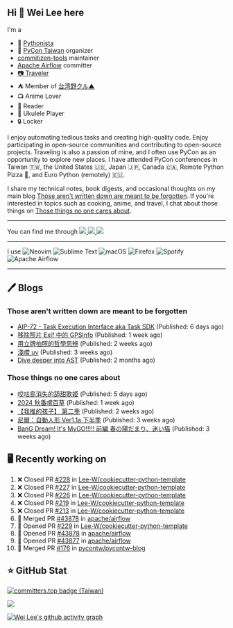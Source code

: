 ## Hi 👋 Wei Lee here

I'm a

* 🐍 [Pythonista](https://pycon-note.wei-lee.me/)
* 🐍 [PyCon Taiwan](https://tw.pycon.org/) organizer
* [commitizen-tools](https://github.com/commitizen-tools) maintainer
* [Apache Airflow](https://github.com/apache/airflow/) committer
* [📷 Traveler](https://travlog.wei-lee.me/)
* ⛺ Member of [台湾野クル▲](https://twitter.com/Taiwannokuru)
* 📺 Anime Lover
* 📖 Reader
* 🎵 Ukulele Player
* 🔒 Locker

I enjoy automating tedious tasks and creating high-quality code. Enjoy participating in open-source communities and contributing to open-source projects. Traveling is also a passion of mine, and I often use PyCon as an opportunity to explore new places. I have attended PyCon conferences in Taiwan 🇹🇼, the United States 🇺🇸, Japan 🇯🇵, Canada 🇨🇦, Remote Python Pizza 🍕, and Euro Python (remotely) 🇪🇺.

I share my technical notes, book digests, and occasional thoughts on my main blog [Those aren't written down are meant to be forgotten](https://blog.wei-lee.me/). If you're interested in topics such as cooking, anime, and travel, I chat about those things on [Those things no one cares about](https://travlog.wei-lee.me/).


---

<p align="left">
You can find me through
  <a href="https://in.linkedin.com/in/clleew" target="blank">
    <img src="https://img.shields.io/badge/LinkedIn-0077B5?style=for-the-badge&logo=linkedin&logoColor=white" />
  </a>
  <a href="https://twitter.com/clleew" target="blank">
    <img src="https://img.shields.io/badge/Twitter-1DA1F2?style=for-the-badge&logo=twitter&logoColor=white" />
  </a>
  <a href="https://github.com/Lee-W/" target="blank">
    <img src="https://img.shields.io/badge/GitHub-100000?style=for-the-badge&logo=github&logoColor=white" />
  </a>
</p>

---

I use ![Neovim](https://img.shields.io/badge/NeoVim-%2357A143.svg?&style=for-the-badge&logo=neovim&logoColor=white) ![Sublime Text](https://img.shields.io/badge/sublime_text-%23575757.svg?style=for-the-badge&logo=sublime-text&logoColor=important) ![macOS](https://img.shields.io/badge/mac%20os-000000?style=for-the-badge&logo=macos&logoColor=F0F0F0) ![Firefox](https://img.shields.io/badge/Firefox-FF7139?style=for-the-badge&logo=Firefox-Browser&logoColor=white) ![Spotify](https://img.shields.io/badge/Spotify-1ED760?style=for-the-badge&logo=spotify&logoColor=white) ![Apache Airflow](https://img.shields.io/badge/Apache%20Airflow-017CEE?style=for-the-badge&logo=Apache%20Airflow&logoColor=white)

---


## 🖊️ Blogs

### Those aren't written down are meant to be forgotten

* [AIP-72 - Task Execution Interface aka Task SDK](https://blog.wei-lee.me/posts/tech/2024/11/aip-72) (Published: 6 days ago)
* [移除照片 Exif 中的 GPSInfo](https://blog.wei-lee.me/posts/tech/2024/11/remove-gps-info-from-exif) (Published: 1 week ago)
* [用立牌拍照的哲學思辨](https://blog.wei-lee.me/posts/gossiping/2024/10/use-acrylic-standees-to-take-photos) (Published: 2 weeks ago)
* [淺嚐 uv](https://blog.wei-lee.me/posts/tech/2024/10/dabble-uv) (Published: 3 weeks ago)
* [Dive deeper into AST](https://blog.wei-lee.me/posts/tech/2024/09/dig-into-ast-a-bit-more) (Published: 2 months ago)

### Those things no one cares about
 
 * [哎咕島消失的舔甜歌姬](https://travlog.wei-lee.me/posts/review/2024/11/egumi-legacy) (Published: 5 days ago)
 * [2024 秋番嚐百草](https://travlog.wei-lee.me/posts/review/2024/11/what-i-will-watch-in-2024-fall) (Published: 1 week ago)
 * [【我推的孩子】 第二季](https://travlog.wei-lee.me/posts/review/2024/10/oshi-no-ko-season-2) (Published: 2 weeks ago)
 * [尼爾：自動人形 Ver1.1a 下半季](https://travlog.wei-lee.me/posts/review/2024/10/nier-automata) (Published: 3 weeks ago)
 * [BanG Dream! It&#39;s MyGO!!!!! 前編 春の陽だまり、迷い猫](https://travlog.wei-lee.me/posts/review/2024/10/band-dream-it-s-my-go-movie-1) (Published: 3 weeks ago)

## 🖥️ Recently working on

1. ❌ Closed PR [#228](https://github.com/Lee-W/cookiecutter-python-template/pull/228) in [Lee-W/cookiecutter-python-template](https://github.com/Lee-W/cookiecutter-python-template)
2. ❌ Closed PR [#227](https://github.com/Lee-W/cookiecutter-python-template/pull/227) in [Lee-W/cookiecutter-python-template](https://github.com/Lee-W/cookiecutter-python-template)
3. ❌ Closed PR [#226](https://github.com/Lee-W/cookiecutter-python-template/pull/226) in [Lee-W/cookiecutter-python-template](https://github.com/Lee-W/cookiecutter-python-template)
4. ❌ Closed PR [#219](https://github.com/Lee-W/cookiecutter-python-template/pull/219) in [Lee-W/cookiecutter-python-template](https://github.com/Lee-W/cookiecutter-python-template)
5. ❌ Closed PR [#213](https://github.com/Lee-W/cookiecutter-python-template/pull/213) in [Lee-W/cookiecutter-python-template](https://github.com/Lee-W/cookiecutter-python-template)
6. 🎉 Merged PR [#43878](https://github.com/apache/airflow/pull/43878) in [apache/airflow](https://github.com/apache/airflow)
7. 💪 Opened PR [#229](https://github.com/Lee-W/cookiecutter-python-template/pull/229) in [Lee-W/cookiecutter-python-template](https://github.com/Lee-W/cookiecutter-python-template)
8. 💪 Opened PR [#43878](https://github.com/apache/airflow/pull/43878) in [apache/airflow](https://github.com/apache/airflow)
9. 💪 Opened PR [#43877](https://github.com/apache/airflow/pull/43877) in [apache/airflow](https://github.com/apache/airflow)
10. 🎉 Merged PR [#176](https://github.com/pycontw/pycontw-blog/pull/176) in [pycontw/pycontw-blog](https://github.com/pycontw/pycontw-blog)


## ⭐ GitHub Stat

[![committers.top badge (Taiwan)](https://user-badge.committers.top/taiwan_public/Lee-W.svg)](https://user-badge.committers.top/taiwan_public/Lee-W)

[![](https://github-readme-stats.vercel.app/api?username=Lee-W&show_icons=true&hide_title=true&cache_seconds=86400)](https://github.com/anuraghazra/github-readme-stats)

[![Wei Lee's github activity graph](https://github-readme-activity-graph.vercel.app/graph?username=Lee-W&theme=dracula)](https://github.com/ashutosh00710/github-readme-activity-graph)
